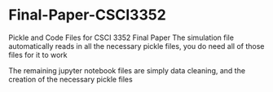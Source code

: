 # Final-Paper-CSCI3352
Pickle and Code Files for CSCI 3352 Final Paper
The simulation file automatically reads in all the necessary pickle files, you do need all of those files for it to work

The remaining jupyter notebook files are simply data cleaning, and the creation of the necessary pickle files
